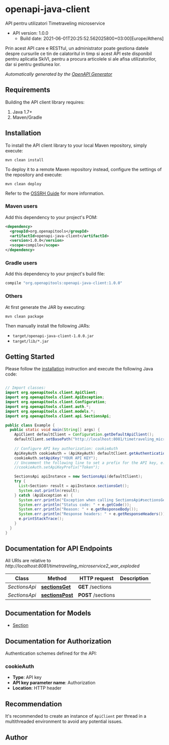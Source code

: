 # openapi-java-client

API pentru utilizatori Timetraveling microservice
- API version: 1.0.0
  - Build date: 2021-06-01T20:25:52.562025800+03:00[Europe/Athens]

Prin acest API care e RESTful, un administrator poate gestiona datele despre cursurile ce tin de calatoritul in timp si acest API este disponibil pentru aplicatia SkiVI, pentru a procura articolele si ale afisa utilizatorilor, dar si pentru gestiunea lor.


*Automatically generated by the [OpenAPI Generator](https://openapi-generator.tech)*


## Requirements

Building the API client library requires:
1. Java 1.7+
2. Maven/Gradle

## Installation

To install the API client library to your local Maven repository, simply execute:

```shell
mvn clean install
```

To deploy it to a remote Maven repository instead, configure the settings of the repository and execute:

```shell
mvn clean deploy
```

Refer to the [OSSRH Guide](http://central.sonatype.org/pages/ossrh-guide.html) for more information.

### Maven users

Add this dependency to your project's POM:

```xml
<dependency>
  <groupId>org.openapitools</groupId>
  <artifactId>openapi-java-client</artifactId>
  <version>1.0.0</version>
  <scope>compile</scope>
</dependency>
```

### Gradle users

Add this dependency to your project's build file:

```groovy
compile "org.openapitools:openapi-java-client:1.0.0"
```

### Others

At first generate the JAR by executing:

```shell
mvn clean package
```

Then manually install the following JARs:

* `target/openapi-java-client-1.0.0.jar`
* `target/lib/*.jar`

## Getting Started

Please follow the [installation](#installation) instruction and execute the following Java code:

```java

// Import classes:
import org.openapitools.client.ApiClient;
import org.openapitools.client.ApiException;
import org.openapitools.client.Configuration;
import org.openapitools.client.auth.*;
import org.openapitools.client.models.*;
import org.openapitools.client.api.SectionsApi;

public class Example {
  public static void main(String[] args) {
    ApiClient defaultClient = Configuration.getDefaultApiClient();
    defaultClient.setBasePath("http://localhost:8081/timetraveling_microservice2_war_exploded");
    
    // Configure API key authorization: cookieAuth
    ApiKeyAuth cookieAuth = (ApiKeyAuth) defaultClient.getAuthentication("cookieAuth");
    cookieAuth.setApiKey("YOUR API KEY");
    // Uncomment the following line to set a prefix for the API key, e.g. "Token" (defaults to null)
    //cookieAuth.setApiKeyPrefix("Token");

    SectionsApi apiInstance = new SectionsApi(defaultClient);
    try {
      List<Section> result = apiInstance.sectionsGet();
      System.out.println(result);
    } catch (ApiException e) {
      System.err.println("Exception when calling SectionsApi#sectionsGet");
      System.err.println("Status code: " + e.getCode());
      System.err.println("Reason: " + e.getResponseBody());
      System.err.println("Response headers: " + e.getResponseHeaders());
      e.printStackTrace();
    }
  }
}

```

## Documentation for API Endpoints

All URIs are relative to *http://localhost:8081/timetraveling_microservice2_war_exploded*

Class | Method | HTTP request | Description
------------ | ------------- | ------------- | -------------
*SectionsApi* | [**sectionsGet**](docs/SectionsApi.md#sectionsGet) | **GET** /sections | 
*SectionsApi* | [**sectionsPost**](docs/SectionsApi.md#sectionsPost) | **POST** /sections | 


## Documentation for Models

 - [Section](docs/Section.md)


## Documentation for Authorization

Authentication schemes defined for the API:
### cookieAuth

- **Type**: API key
- **API key parameter name**: Authorization
- **Location**: HTTP header


## Recommendation

It's recommended to create an instance of `ApiClient` per thread in a multithreaded environment to avoid any potential issues.

## Author



